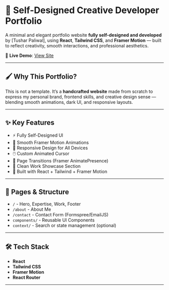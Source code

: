 # 🎨 Self-Designed Creative Developer Portfolio

A minimal and elegant portfolio website **fully self-designed and developed** by [Tushar Paliwal], using **React**, **Tailwind CSS**, and **Framer Motion** — built to reflect creativity, smooth interactions, and professional aesthetics.

🚀 **Live Demo**: [View Site]([https://your-username.github.io/self-designed-portfolio](https://tusharportfolio13.netlify.app/))

---

## 🖌️ Why This Portfolio?

This is not a template. It’s a **handcrafted website** made from scratch to express my personal brand, frontend skills, and creative design sense — blending smooth animations, dark UI, and responsive layouts.

---

## ✨ Key Features

- ⚡ Fully Self-Designed UI
- 🎥 Smooth Framer Motion Animations
- 🎯 Responsive Design for All Devices
- 🖱️ Custom Animated Cursor
- 🚀 Page Transitions (Framer AnimatePresence)
- 💼 Clean Work Showcase Section
- 🎨 Built with React + Tailwind + Framer Motion

---

## 📁 Pages & Structure

- `/` - Hero, Expertise, Work, Footer
- `/about` - About Me
- `/contact` - Contact Form (Formspree/EmailJS)
- `components/` - Reusable UI Components
- `context/` - Search or state management (optional)

---

## 🛠️ Tech Stack

- **React**
- **Tailwind CSS**
- **Framer Motion**
- **React Router**

---

